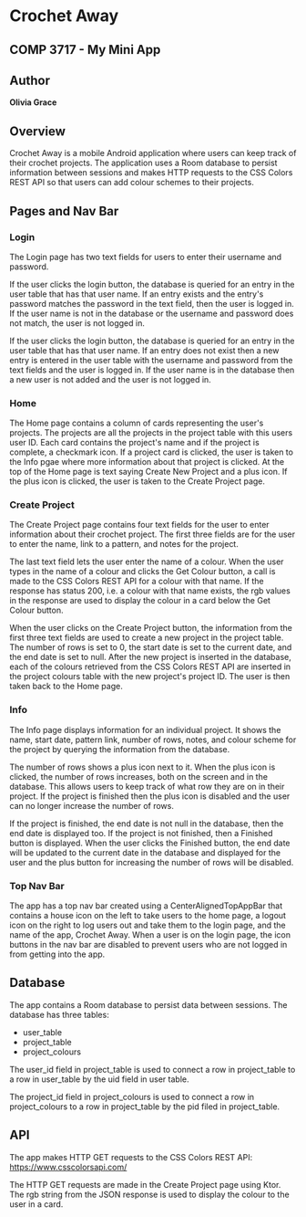 # Crochet Away
## COMP 3717 - My Mini App

## Author
**Olivia Grace**

## Overview
Crochet Away is a mobile Android application where users can keep track of their crochet projects. The application uses a Room database to persist information between sessions and makes HTTP requests to the CSS Colors REST API so that users can add colour schemes to their projects.

## Pages and Nav Bar

### Login
The Login page has two text fields for users to enter their username and password. 

If the user clicks the login button, the database is queried for an entry in the user table that has that user name. If an entry exists and the entry's password matches the password in the text field, then the user is logged in. If the user name is not in the database or the username and password does not match, the user is not logged in.

If the user clicks the login button, the database is queried for an entry in the user table that has that user name. If an entry does not exist then a new entry is entered in the user table with the username and password from the text fields and the user is logged in. If the user name is in the database then a new user is not added and the user is not logged in.

### Home
The Home page contains a column of cards representing the user's projects. The projects are all the projects in the project table with this users user ID. Each card contains the project's name and if the project is complete, a checkmark icon. If a project card is clicked, the user is taken to the Info pgae where more information about that project is clicked. At the top of the Home page is text saying Create New Project and a plus icon. If the plus icon is clicked, the user is taken to the Create Project page.

### Create Project
The Create Project page contains four text fields for the user to enter information about their crochet project. The first three fields are for the user to enter the name, link to a pattern, and notes for the project. 

The last text field lets the user enter the name of a colour. When the user types in the name of a colour and clicks the Get Colour button, a call is made to the CSS Colors REST API for a colour with that name. If the response has status 200, i.e. a colour with that name exists, the rgb values in the response are used to display the colour in a card below the Get Colour button.

When the user clicks on the Create Project button, the information from the first three text fields are used to create a new project in the project table. The number of rows is set to 0, the start date is set to the current date, and the end date is set to null. After the new project is inserted in the database, each of the colours retrieved from the CSS Colors REST API are inserted in the project colours table with the new project's project ID. The user is then taken back to the Home page.

### Info
The Info page displays information for an individual project. It shows the name, start date, pattern link, number of rows, notes, and colour scheme for the project by querying the information from the database. 

The number of rows shows a plus icon next to it. When the plus icon is clicked, the number of rows increases, both on the screen and in the database. This allows users to keep track of what row they are on in their project. If the project is finished then the plus icon is disabled and the user can no longer increase the number of rows.

If the project is finished, the end date is not null in the database, then the end date is displayed too. If the project is not finished, then a Finished button is displayed. When the user clicks the Finished button, the end date will be updated to the current date in the database and displayed for the user and the plus button for increasing the number of rows will be disabled.

### Top Nav Bar
The app has a top nav bar created using a CenterAlignedTopAppBar that contains a house icon on the left to take users to the home page, a logout icon on the right to log users out and take them to the login page, and the name of the app, Crochet Away. When a user is on the login page, the icon buttons in the nav bar are disabled to prevent users who are not logged in from getting into the app.

## Database

The app contains a Room database to persist data between sessions. The database has three tables:
- user_table
- project_table
- project_colours

The user_id field in project_table is used to connect a row in project_table to a row in user_table by the uid field in user table.

The project_id field in project_colours is used to connect a row in project_colours to a row in project_table by the pid filed in project_table.

## API

The app makes HTTP GET requests to the CSS Colors REST API:
https://www.csscolorsapi.com/

The HTTP GET requests are made in the Create Project page using Ktor. The rgb string from the JSON response is used to display the colour to the user in a card.
